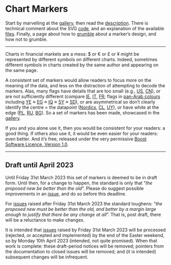 # Chart Markers #
 
Start by marvelling at the 
[gallery](Documentation/ChartMarkers_Gallery.md), then read the 
[description](Documentation/ChartMarkers_Description.md). 
There is technical comment about the SVG 
[code](Documentation/ChartMarkers_Code.md), 
and an explanation of the available 
[files](Documentation/ChartMarkers_Files.md). 
Finally, a page about how to 
[grumble](Documentation/ChartMarkers_Grumbles.md) 
about a marker&rsquo;s design, and how not to grumble.

---

Charts in financial markets are a mess: $ or &euro; or &pound; or &yen; might be represented by different symbols on different charts. 
Indeed, sometimes different symbols in charts created by the same author and appearing on the same page.

A consistent set of markers would allow readers to focus more on the meaning of the data, and less on the distraction of attempting to decode the markers. 
Alas, many flags have details that are too small (e.g., [US](http://en.wikipedia.org/wiki/Flag_of_the_United_States), [CN](http://en.wikipedia.org/wiki/Flag_of_China)), or are not sufficiently different (compare [IE](http://en.wikipedia.org/wiki/Flag_of_Ireland), [IT](http://en.wikipedia.org/wiki/Flag_of_Italy), [FR](http://en.wikipedia.org/wiki/Flag_of_France); flags in [pan-Arab colours](http://en.wikipedia.org/wiki/Pan-Arab_colors) including [YE](http://en.wikipedia.org/wiki/Flag_of_Yemen) &asymp; [EG](http://en.wikipedia.org/wiki/Flag_of_Egypt) &asymp; [IQ](http://en.wikipedia.org/wiki/Flag_of_Iraq) &asymp; [SY](http://en.wikipedia.org/wiki/Flag_of_Syria) &asymp; [SD](http://en.wikipedia.org/wiki/Flag_of_Sudan)), or are asymmetrical so don&rsquo;t clearly identify the centre = the datapoint ([Nordics](http://en.wikipedia.org/wiki/Nordic_cross_flag), [CL](http://en.wikipedia.org/wiki/Flag_of_Chile), [UY](http://en.wikipedia.org/wiki/Flag_of_Uruguay)), or have white at the edge ([PL](http://en.wikipedia.org/wiki/Flag_of_Poland), [RU](http://en.wikipedia.org/wiki/Flag_of_Russia), [BG](http://en.wikipedia.org/wiki/Flag_of_Bulgaria)). 
So a set of markers has been made, showcased in the [gallery](Documentation/ChartMarkers_Gallery.md).

If you and you alone use it, then you would be consistent for your readers: a good thing. 
If others also use it, it would be even easier for your readers: even better. 
And it&rsquo;s free, released under the very permissive [Boost Software Licence, Version&nbsp;1.0](http://opensource.org/licenses/bsl1.0.html).


---

## <a name="draft"></a>Draft until April 2023 ##

Until Friday 31st March 2023 this set of markers is deemed to be in draft form. 
Until then, for a change to happen, the standard is only that &ldquo;*the proposed new be better than the old*&rdquo;. 
Please do suggest possible improvements in an [issue](https://github.com/jdaw1/chart_markers/issues/), and do so before this deadline.

For [issues](https://github.com/jdaw1/chart_markers/issues/) raised after Friday 31st March 2023 the standard toughens: &ldquo;*the proposed new must be better than the old, and better by a margin large enough to justify that there be any change at all*&rdquo;. 
That is, post draft, there will be a reluctance to make changes.

It is intended that [issues](https://github.com/jdaw1/chart_markers/issues/) raised by Friday 31st March 2023 will be processed (rejected, or accepted and implemented) by the end of the Easter weekend, so by Monday 10th April 2023 (intended, not quite promised). 
When that work is complete: these draft-period notices will be removed; pointers from the documentation to closed issues will be removed; and (it is intended) subsequent changes will be infrequent.
